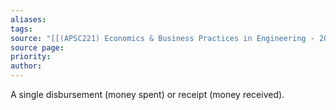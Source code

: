 ```yaml
---
aliases: 
tags: 
source: "[[(APSC221) Economics & Business Practices in Engineering - 2022 version.pdf#page=132&selection=59,0,59,64|(APSC221) Economics & Business Practices in Engineering - 2022 version, page 132]]"
source page: 
priority: 
author:
---
```

A single disbursement (money spent) or receipt (money received).
